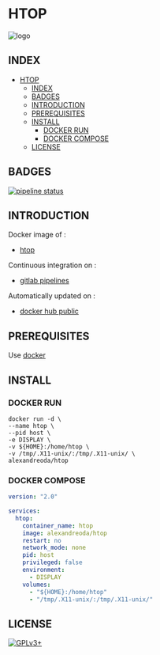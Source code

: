# HTOP

![logo](https://assets.gitlab-static.net/uploads/-/system/project/avatar/12904452/htop.png)

## INDEX

- [HTOP](#htop)
  - [INDEX](#index)
  - [BADGES](#badges)
  - [INTRODUCTION](#introduction)
  - [PREREQUISITES](#prerequisites)
  - [INSTALL](#install)
    - [DOCKER RUN](#docker-run)
    - [DOCKER COMPOSE](#docker-compose)
  - [LICENSE](#license)

## BADGES

[![pipeline status](https://gitlab.com/oda-alexandre/htop/badges/master/pipeline.svg)](https://gitlab.com/oda-alexandre/htop/commits/master)

## INTRODUCTION

Docker image of :

- [htop](https://hisham.hm/htop)

Continuous integration on :

- [gitlab pipelines](https://gitlab.com/oda-alexandre/htop/pipelines)

Automatically updated on :

- [docker hub public](https://hub.docker.com/r/alexandreoda/htop)

## PREREQUISITES

Use [docker](https://www.docker.com)

## INSTALL

### DOCKER RUN

```\
docker run -d \
--name htop \
--pid host \
-e DISPLAY \
-v ${HOME}:/home/htop \
-v /tmp/.X11-unix/:/tmp/.X11-unix/ \
alexandreoda/htop
```

### DOCKER COMPOSE

```yml
version: "2.0"

services:
  htop:
    container_name: htop
    image: alexandreoda/htop
    restart: no
    network_mode: none
    pid: host
    privileged: false
    environment:
      - DISPLAY
    volumes:
      - "${HOME}:/home/htop"
      - "/tmp/.X11-unix/:/tmp/.X11-unix/"
```

## LICENSE

[![GPLv3+](http://gplv3.fsf.org/gplv3-127x51.png)](https://gitlab.com/oda-alexandre/htop/blob/master/LICENSE)
